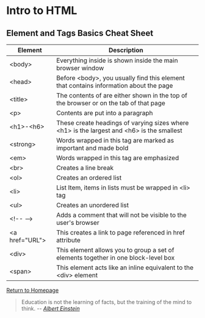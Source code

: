 # Intro to HTML
 
  
## Element and Tags Basics Cheat Sheet

| Element  | Description |
| ---------------- | ---------------- |
| \<body\> | Everything inside is shown inside the main browser window  |
| \<head\>  | Before \<body\>, you usually find this element that contains information about the page  |
| \<title\> | The contents of are either shown in the top of the browser or on the tab of that page|
| \<p\> | Contents are put into a paragraph  |
| \<h1\>-\<h6\>| These create headings of varying sizes where \<h1\> is the largest and \<h6\> is the smallest |
| \<strong\> | Words wrapped in this tag are marked as important and made bold |
| \<em\> | Words wrapped in this tag are emphasized  |
| \<br\> | Creates a line break  |
| \<ol\> | Creates an ordered list |
| \<li\> | List Item, items in lists must be wrapped in \<li\> tag |
| \<ul\> |Creates an unordered list  |
| \<!-- --> | Adds a comment that will not be visible to the user's browser |
| \<a href="URL"\> |This creates a link to page referenced in href attribute  |
| \<div\> | This element allows you to group a set of elements together in one block-level box |
| \<span\> | This element acts like an inline equivalent to the \<div\> element  |



[Return to Homepage](https://claudiobailon.github.io/reading-notes/)


 
>Education is not the learning of facts,
>but the training of the mind to think.
> -- <cite>[Albert Einstein][1]</cite>

[1]:https://www.goodreads.com/quotes/6137386-education-is-not-the-learning-of-facts-but-the-training

